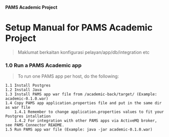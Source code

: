 **PAMS Academic Project**

# Setup Manual for PAMS Academic Project
> Maklumat berkaitan konfigurasi pelayan/app/db/integration etc


### 1.0 Run a PAMS Academic app 
> To run one PAMS app per host, do the following:

    1.1 Install Postgres
    1.2 Install Java
    1.3 Install PAMS app war file from /academic-back/target/ (Example: academic-0.1.0.war)
    1.4 Copy PAMS app application.properties file and put in the same dir as war file
        1.4.1 Remember to change application.properties values to fit your Postgres intallation 
        1.4.2 For integration with other PAMS apps via ActiveMQ broker, see PAMS Connector README.  
    1.5 Run PAMS app war file (Example: java -jar academic-0.1.0.war)
  
